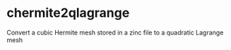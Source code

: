 # chermite2qlagrange
Convert a cubic Hermite mesh stored in a zinc file to a quadratic Lagrange mesh
